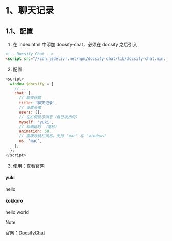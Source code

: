 # 1、聊天记录

## 1.1、配置
1. 在 index.html 中添加 docsify-chat，必须在 docsify 之后引入

```html
<!-- Docsify Chat -->
<script src="//cdn.jsdelivr.net/npm/docsify-chat/lib/docsify-chat.min.js"></script>
```

2. 配置
```javascript
<script>
  window.$docsify = {
    // ...
    chat: {
      // 聊天标题
      title: '聊天记录',
      // 设置头像
      users: [],
      // 在右侧显示消息（自己发出的）
      myself: 'yuki',
      // 动画延时 （毫秒）
      animation: 50,
      // 面板导航栏风格，支持 "mac" 与 "windows"
      os: 'mac',
    },
  };
</script>
```


3. 使用：查看官网

<!-- chat:start -->

#### **yuki**

hello

#### **kokkoro**

hello world

<!-- chat:end -->

> [!NOTE]
> 官网：[DocsifyChat](https://github.com/xueelf/docsify-chat/blob/master/README.zh.md)
